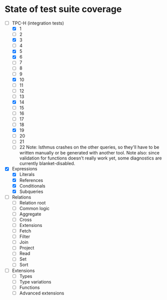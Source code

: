 State of test suite coverage
============================

 - [ ] TPC-H (integration tests)
    - [x] 1
    - [ ] 2
    - [x] 3
    - [ ] 4
    - [x] 5
    - [x] 6
    - [ ] 7
    - [ ] 8
    - [ ] 9
    - [x] 10
    - [ ] 11
    - [ ] 12
    - [ ] 13
    - [x] 14
    - [ ] 15
    - [ ] 16
    - [ ] 17
    - [ ] 18
    - [x] 19
    - [ ] 20
    - [ ] 21
    - [ ] 22
   Note: Isthmus crashes on the other queries, so they'll have to be written
   manually or be generated with another tool. Note also: since validation for
   functions doesn't really work yet, some diagnostics are currently
   blanket-disabled.
 - [x] Expressions
    - [x] Literals
    - [x] References
    - [x] Conditionals
    - [x] Subqueries
 - [ ] Relations
    - [ ] Relation root
    - [ ] Common logic
    - [ ] Aggregate
    - [ ] Cross
    - [ ] Extensions
    - [ ] Fetch
    - [ ] Filter
    - [ ] Join
    - [ ] Project
    - [ ] Read
    - [ ] Set
    - [ ] Sort
 - [ ] Extensions
    - [ ] Types
    - [ ] Type variations
    - [ ] Functions
    - [ ] Advanced extensions
